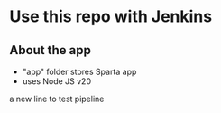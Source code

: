 # Use this repo with Jenkins

## About the app
- "app" folder stores Sparta app
- uses Node JS v20

a new line to test pipeline
